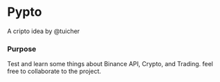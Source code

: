  # Pypto
 A cripto idea by @tuicher
 
 ### Purpose 
 Test and learn some things about Binance API, Crypto, and Trading. feel free to collaborate to the project.
 
 
